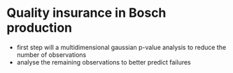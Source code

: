 # Quality insurance in Bosch production

* first step will a multidimensional gaussian p-value analysis to reduce the number of observations
* analyse the remaining observations to better predict failures